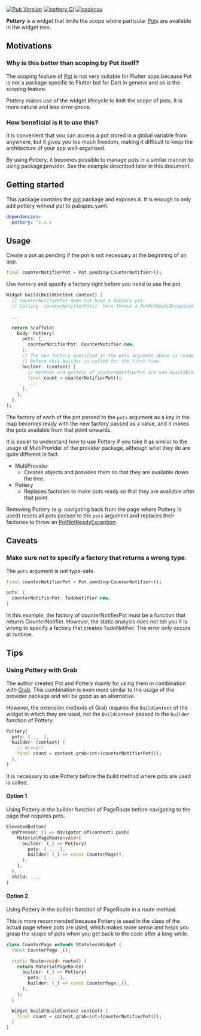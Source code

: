 [![Pub Version](https://img.shields.io/pub/v/pottery)](https://pub.dev/packages/pottery)
[![pottery CI](https://github.com/kaboc/pot/actions/workflows/pottery.yml/badge.svg)](https://github.com/kaboc/pot/actions/workflows/pottery.yml)
[![codecov](https://codecov.io/gh/kaboc/pot/branch/main/graph/badge.svg?token=YZMCN6WZKM)](https://codecov.io/gh/kaboc/pot)

**Pottery** is a widget that limits the scope where particular [Pot]s are available
in the widget tree.

## Motivations

### Why is this better than scoping by Pot itself?

The scoping feature of [Pot] is not very suitable for Flutter apps because Pot is
not a package specific to Flutter but for Dart in general and so is the scoping feature.

Pottery makes use of the widget lifecycle to limit the scope of pots. It is more
natural and less error-prone.

### How beneficial is it to use this?

It is convenient that you can access a pot stored in a global variable from anywhere,
but it gives you too much freedom, making it difficult to keep the architecture of
your app well-organised.

By using Pottery, it becomes possible to manage pots in a similar manner to using
package:provider. See the example described later in this document.

## Getting started

This package contains the [pot] package and exposes it. It is enough to only add
pottery without pot to pubspec.yaml.

```yaml
dependencies:
  pottery: ^x.x.x
```

## Usage

Create a pot as pending if the pot is not necessary at the beginning of an app.

```dart
final counterNotifierPot = Pot.pending<CounterNotifier>();
```

Use `Pottery` and specify a factory right before you need to use the pot.

```dart
Widget build(BuildContext context) {
  // counterNotifierPot does not have a factory yet.
  // Calling `counterNotifierPot()` here throws a PotNotReadyException.

  ...

  return Scaffold(
    body: Pottery(
      pots: {
        counterNotifierPot: CounterNotifier.new,
      },
      // The new factory specified in the pots argument above is ready
      // before this builder is called for the first time.
      builder: (context) {
        // Methods and getters of counterNotifierPot are now available.
        final count = counterNotifierPot();
        ...
      },
    ),
  ),
);
```

The factory of each of the pot passed to the `pots` argument as a key in the map becomes
ready with the new factory passed as a value, and it makes the pots available from that
point onwards.

It is easier to understand how to use Pottery if you take it as similar to the usage of
MultiProvider of the provider package, although what they do are quite different in fact.

- MultiProvider
    - Creates objects and provides them so that they are available down the tree.
- Pottery
    - Replaces factories to make pots ready so that they are available after that point.

Removing Pottery (e.g. navigating back from the page where Pottery is used) resets
all pots passed to the `pots` argument and replaces their factories to throw an
[PotNotReadyException].

## Caveats

### Make sure not to specify a factory that returns a wrong type.

The `pots` argument is not type-safe.

```dart
final counterNotifierPot = Pot.pending<CounterNotifier>();
```

```dart
pots: {
  counterNotifierPot: TodoNotifier.new,
}
```

In this example, the factory of counterNotifierPot must be a function that returns
CounterNotifier. However, the static analysis does not tell you it is wrong to specify
a factory that creates TodoNotifier. The error only occurs at runtime.

## Tips

### Using Pottery with Grab

The author created Pot and Pottery mainly for using them in combination with [Grab].
This combination is even more similar to the usage of the provider package and will
be good as an alternative.

However, the extension methods of Grab requires the `BuildContext` of the widget
in which they are used, not the `BuildContext` passed to the `builder` function
of Pottery.

```dart
Pottery(
  pots: { ... },
  builder: (context) {
    // Wrong!!
    final count = context.grab<int>(counterNotifierPot());
  },
)
```

It is necessary to use Pottery before the build method where pots are used is called.

#### Option 1

Using Pottery in the builder function of PageRoute before navigating to the
page that requires pots.

```dart
ElevatedButton(
  onPressed: () => Navigator.of(context).push(
    MaterialPageRoute<void>(
      builder: (_) => Pottery(
        pots: { ... },
        builder: (_) => const CounterPage(),
      ),
    ),
  ),
  child: ...,
)
```

#### Option 2

Using Pottery in the builder function of PageRoute in a route method.

This is more recommended because Pottery is used in the class of the actual page
where pots are used, which makes more sense and helps you grasp the scope of pots
when you get back to the code after a long while.

```dart
class CounterPage extends StatelessWidget {
  const CounterPage._();

  static Route<void> route() {
    return MaterialPageRoute(
      builder: (_) => Pottery(
        pots: { ... },
        builder: (_) => const CounterPage._(),
      ),
    );
  }

  Widget build(BuildContext context) {
    final count = context.grab<int>(counterNotifierPot());
  }
}
```

<!-- Links -->

[Pot]: https://pub.dev/packages/pot
[PotNotReadyException]: https://pub.dev/documentation/pot/latest/pot/PotNotReadyException-class.html
[Grab]: https://pub.dev/packages/grab
